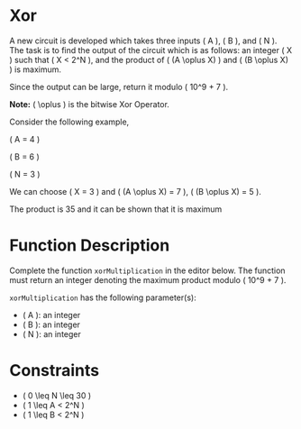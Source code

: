 # Xor

A new circuit is developed which takes three inputs \( A \), \( B \), and \( N \). The task is to find the output of the circuit which is as follows: an integer \( X \) such that \( X < 2^N \), and the product of \( (A \oplus X) \) and \( (B \oplus X) \) is maximum.

Since the output can be large, return it modulo \( 10^9 + 7 \).

**Note:** \( \oplus \) is the bitwise Xor Operator.

Consider the following example,

\( A = 4 \)

\( B = 6 \)

\( N = 3 \)

We can choose \( X = 3 \) and \( (A \oplus X) = 7 \), \( (B \oplus X) = 5 \).

The product is 35 and it can be shown that it is maximum

# Function Description
Complete the function `xorMultiplication` in the editor below. The function must return an integer denoting the maximum product modulo \( 10^9 + 7 \).

`xorMultiplication` has the following parameter(s):
- \( A \): an integer
- \( B \): an integer
- \( N \): an integer

# Constraints

- \( 0 \leq N \leq 30 \)
- \( 1 \leq A < 2^N \)
- \( 1 \leq B < 2^N \)
